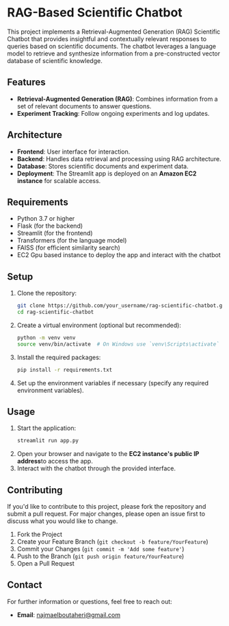 # RAG-Based Scientific Chatbot

This project implements a Retrieval-Augmented Generation (RAG) Scientific Chatbot that provides insightful and contextually relevant responses to queries based on scientific documents. The chatbot leverages a language model to retrieve and synthesize information from a pre-constructed vector database of scientific knowledge.

## Features

- **Retrieval-Augmented Generation (RAG)**: Combines information from a set of relevant documents to answer questions.
- **Experiment Tracking**: Follow ongoing experiments and log updates.

## Architecture

- **Frontend**: User interface for interaction.
- **Backend**: Handles data retrieval and processing using RAG architecture.
- **Database**: Stores scientific documents and experiment data.
- **Deployment**: The Streamlit app is deployed on an **Amazon EC2 instance** for scalable access.

## Requirements

- Python 3.7 or higher
- Flask (for the backend)
- Streamlit (for the frontend)
- Transformers (for the language model)
- FAISS (for efficient similarity search)
- EC2 Gpu based instance to deploy the app and interact with the chatbot

## Setup

1. Clone the repository:
   ```bash
   git clone https://github.com/your_username/rag-scientific-chatbot.git
   cd rag-scientific-chatbot
   ```
2. Create a virtual environment (optional but recommended):
   ```bash
   python -m venv venv
   source venv/bin/activate  # On Windows use `venv\Scripts\activate`
   ```
3. Install the required packages:
   ```bash 
   pip install -r requirements.txt
   ```
4. Set up the environment variables if necessary (specify any required environment variables).
   
## Usage

1. Start the application:
   ```bash
   streamlit run app.py
   ```
2. Open your browser and navigate to the **EC2 instance's public IP address**to access the app.
3. Interact with the chatbot through the provided interface.
   
## Contributing

If you'd like to contribute to this project, please fork the repository and submit a pull request. For major changes, please open an issue first to discuss what you would like to change.

1. Fork the Project
2. Create your Feature Branch (`git checkout -b feature/YourFeature`)
3. Commit your Changes (`git commit -m 'Add some feature'`)
4. Push to the Branch (`git push origin feature/YourFeature`)
5. Open a Pull Request
   
## Contact

For further information or questions, feel free to reach out:
- **Email**: najmaelboutaheri@gmail.com
